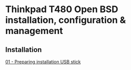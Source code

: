 # Thinkpad T480 Open BSD installation, configuration & management

## Installation

[01 - Preparing installation USB stick](/01-usb-stick.md)
